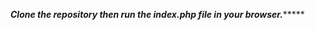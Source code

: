 *****************Clone the repository then run the index.php file in your browser.**********************
